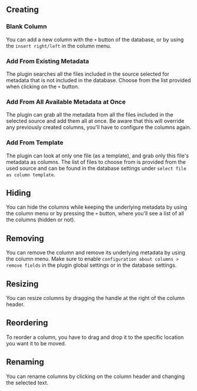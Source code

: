## Creating

### Blank Column

You can add a new column with the `+` button of the database, or by using the `insert right/left` in the column menu.

### Add From Existing Metadata

The plugin searches all the files included in the source selected for metadata that is not included in the database. Choose from the list provided when clicking on the `+` button.

### Add From All Available Metadata at Once

The plugin can grab all the metadata from all the files included in the selected source and add them all at once. Be aware that this will override any previously created columns, you'll have to configure the columns again.

### Add From Template

The plugin can look at only one file (as a template), and grab only this file's metadata as columns. The list of files to choose from is provided from the used source and can be found in the database settings under `select file as column template`.

## Hiding

You can hide the columns while keeping the underlying metadata by using the column menu or by pressing the `+` button, where you'll see a list of all the columns (hidden or not).

## Removing

You can remove the column and remove its underlying metadata by using the column menu. Make sure to enable `configuration about columns > remove fields` in the plugin global settings or in the database settings.

## Resizing

You can resize columns by dragging the handle at the right of the column header.

## Reordering

To reorder a column, you have to drag and drop it to the specific location you want it to be moved.

## Renaming

You can rename columns by clicking on the column header and changing the selected text.